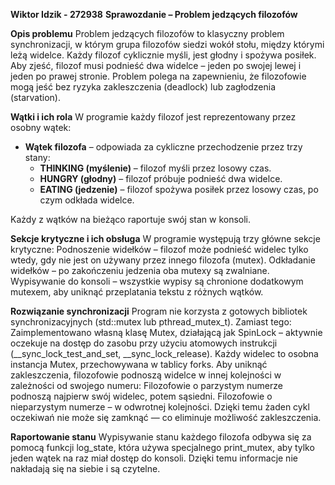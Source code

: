 **Wiktor Idzik - 272938**
**Sprawozdanie – Problem jedzących filozofów**

**Opis problemu**
Problem jedzących filozofów to klasyczny problem synchronizacji, w którym grupa filozofów siedzi wokół stołu, między którymi leżą widelce.
Każdy filozof cyklicznie myśli, jest głodny i spożywa posiłek. Aby zjeść, filozof musi podnieść dwa widelce – jeden po swojej lewej i jeden po prawej stronie.
Problem polega na zapewnieniu, że filozofowie mogą jeść bez ryzyka zakleszczenia (deadlock) lub zagłodzenia (starvation).

**Wątki i ich rola**
W programie każdy filozof jest reprezentowany przez osobny wątek:

- **Wątek filozofa** – odpowiada za cykliczne przechodzenie przez trzy stany:
  - **THINKING (myślenie)** – filozof myśli przez losowy czas.
  - **HUNGRY (głodny)** – filozof próbuje podnieść dwa widelce.
  - **EATING (jedzenie)** – filozof spożywa posiłek przez losowy czas, po czym odkłada widelce.

Każdy z wątków na bieżąco raportuje swój stan w konsoli.

**Sekcje krytyczne i ich obsługa**
W programie występują trzy główne sekcje krytyczne:
    Podnoszenie widełków – filozof może podnieść widelec tylko wtedy, gdy nie jest on używany przez innego filozofa (mutex).
    Odkładanie widełków – po zakończeniu jedzenia oba mutexy są zwalniane.
    Wypisywanie do konsoli – wszystkie wypisy są chronione dodatkowym mutexem, aby uniknąć przeplatania tekstu z różnych wątków.
    
**Rozwiązanie synchronizacji**
Program nie korzysta z gotowych bibliotek synchronizacyjnych (std::mutex lub pthread_mutex_t). Zamiast tego:
    Zaimplementowano własną klasę Mutex, działającą jak SpinLock – aktywnie oczekuje na dostęp do zasobu przy użyciu atomowych instrukcji (__sync_lock_test_and_set, __sync_lock_release).
    Każdy widelec to osobna instancja Mutex, przechowywana w tablicy forks.
Aby uniknąć zakleszczenia, filozofowie podnoszą widelce w innej kolejności w zależności od swojego numeru:
    Filozofowie o parzystym numerze podnoszą najpierw swój widelec, potem sąsiedni.
    Filozofowie o nieparzystym numerze – w odwrotnej kolejności.
Dzięki temu żaden cykl oczekiwań nie może się zamknąć — co eliminuje możliwość zakleszczenia.

**Raportowanie stanu**
Wypisywanie stanu każdego filozofa odbywa się za pomocą funkcji log_state, która używa specjalnego print_mutex, aby tylko jeden wątek na raz miał dostęp do konsoli. Dzięki temu informacje nie nakładają się na siebie i są czytelne.
